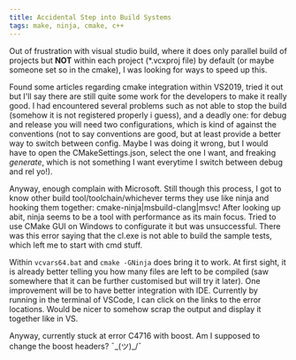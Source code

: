 ```yaml
---
title: Accidental Step into Build Systems
tags: make, ninja, cmake, c++
---
```


Out of frustration with visual studio build, where it does only parallel build of projects 
but **NOT** within each project (*.vcxproj file) by default (or maybe someone set so in the cmake), 
I was looking for ways to speed up this.

Found some articles regarding cmake integration within VS2019, tried it out but I'll say there are still 
quite some work for the developers to make it really good.
I had encountered several problems such as not able to stop the build (somehow it is not registered properly i guess),
and a deadly one: for debug and release you will need two configurations, 
which is kind of against the conventions (not to say conventions are good, 
but at least provide a better way to switch between config.
Maybe I was doing it wrong, but I would have to open the CMakeSettings.json, 
select the one I want, and freaking *generate*, which is not something I want everytime I switch between debug and rel yo!).

Anyway, enough complain with Microsoft. Still though this process, I got to know other build tool/toolchain/whichever terms they use
like ninja and hooking them together: cmake-ninja|msbuild-clang|msvc!
After looking up abit, ninja seems to be a tool with performance as its main focus.
Tried to use CMake GUI on Windows to configurate it but was unsuccessful.
There was this error saying that the cl.exe is not able to build the sample tests, which left me to start with cmd stuff.

Within `vcvars64.bat` and `cmake -GNinja` does bring it to work.
At first sight, it is already better telling you how many files are left to be compiled 
(saw somewhere that it can be further customised but will try it later).
One improvement will be to have better integration with IDE. 
Currently by running in the terminal of VSCode, I can click on the links to the error locations.
Would be nicer to somehow scrap the output and display it together like in VS.

Anyway, currently stuck at error C4716 with boost. Am I supposed to change the boost headers? ¯\_(ツ)_/¯

